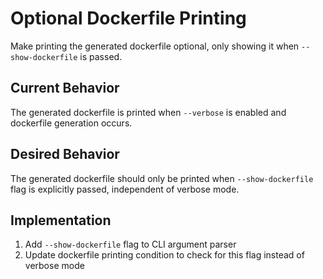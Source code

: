# Optional Dockerfile Printing

Make printing the generated dockerfile optional, only showing it when `--show-dockerfile` is passed.

## Current Behavior
The generated dockerfile is printed when `--verbose` is enabled and dockerfile generation occurs.

## Desired Behavior
The generated dockerfile should only be printed when `--show-dockerfile` flag is explicitly passed, independent of verbose mode.

## Implementation
1. Add `--show-dockerfile` flag to CLI argument parser
2. Update dockerfile printing condition to check for this flag instead of verbose mode
